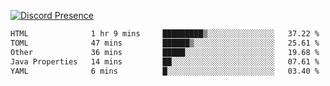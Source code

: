 [![Discord Presence](https://lanyard.cnrad.dev/api/689805100331696149)](https://discord.com/users/689805100331696149)

<!--START_SECTION:waka-->

```txt
HTML              1 hr 9 mins     █████████▒░░░░░░░░░░░░░░░   37.22 %
TOML              47 mins         ██████▒░░░░░░░░░░░░░░░░░░   25.61 %
Other             36 mins         █████░░░░░░░░░░░░░░░░░░░░   19.68 %
Java Properties   14 mins         ██░░░░░░░░░░░░░░░░░░░░░░░   07.61 %
YAML              6 mins          █░░░░░░░░░░░░░░░░░░░░░░░░   03.40 %
```

<!--END_SECTION:waka-->
<img src="https://hit.yhype.me/github/profile?user_id=53441990" alt="">
